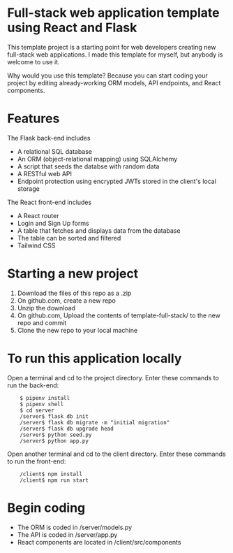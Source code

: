 # Full-stack web application template using React and Flask

This template project is a starting point for web developers creating new full-stack web applications. I made this template for myself, but anybody is welcome to use it. 

Why would you use this template? Because you can start coding your project by editing already-working ORM models, API endpoints, and React components.

# Features

The Flask back-end includes
* A relational SQL database
* An ORM (object-relational mapping) using SQLAlchemy
* A script that seeds the databse with random data
* A RESTful web API
* Endpoint protection using encrypted JWTs stored in the client's local storage

The React front-end includes
* A React router
* Login and Sign Up forms
* A table that fetches and displays data from the database
* The table can be sorted and filtered
* Tailwind CSS

# Starting a new project

1. Download the files of this repo as a .zip
2. On github.com, create a new repo
3. Unzip the download
4. On github.com, Upload the contents of template-full-stack/ to the new repo and commit
5. Clone the new repo to your local machine


# To run this application locally

Open a terminal and cd to the project directory. Enter these commands to run the back-end:

```
    $ pipenv install
    $ pipenv shell
    $ cd server
    /server$ flask db init
    /server$ flask db migrate -m "initial migration"
    /server$ flask db upgrade head
    /server$ python seed.py
    /server$ python app.py
```

Open another terminal and cd to the client directory. Enter these commands to run the front-end: 

```
    /client$ npm install
    /client$ npm run start
```

# Begin coding

* The ORM is coded in /server/models.py
* The API is coded in /server/app.py
* React components are located in /client/src/components
